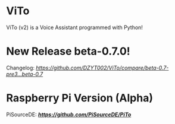 # ViTo
ViTo (v2) is a Voice Assistant programmed with Python!

# New Release beta-0.7.0!
Changelog: *https://github.com/DZYT002/ViTo/compare/beta-0.7-pre3...beta-0.7*

# Raspberry Pi Version (Alpha)
PiSourceDE: ***https://github.com/PiSourceDE/PiTo***
